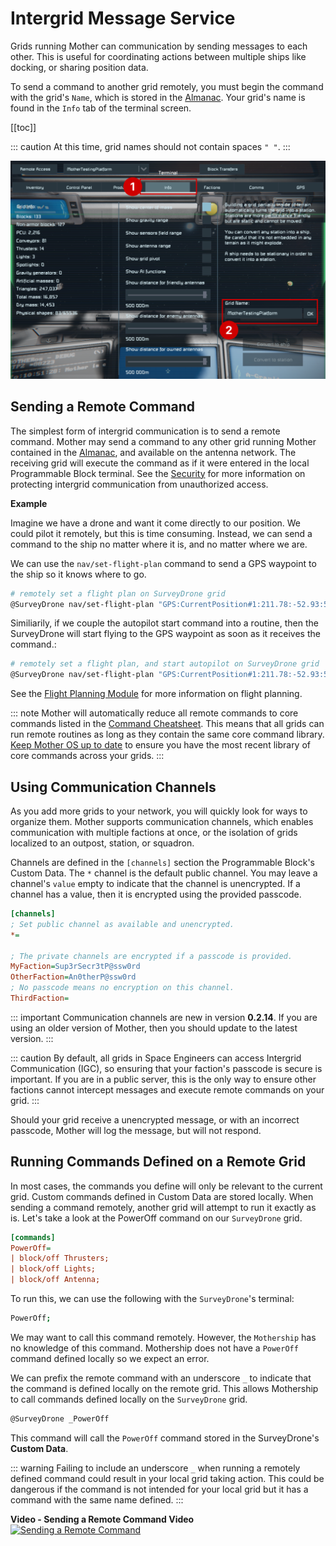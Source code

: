 # Intergrid Message Service
<!-- [< Modules](../Modules.md) -->



Grids running Mother can communication by sending messages to each other.  This is useful for coordinating actions between multiple ships like docking, or sharing position data.

To send a command to another grid remotely, you must begin the command with the grid's `Name`, which is stored in the [Almanac](../Core/Almanac.md).  Your grid's name is found in the `Info` tab of the terminal screen. 

[[toc]]


::: caution
At this time, grid names should not contain spaces `" "`.
:::

![Terminal Info tab](../../Assets/terminal-info-1.png)

## Sending a Remote Command

The simplest form of intergrid communication is to send a remote command. Mother may send a command to any other grid running Mother contained in the [Almanac](../Core/Almanac.md), and available on the antenna network. The receiving grid will execute the command as if it were entered in the local Programmable Block terminal. See the [Security](../Core/Security.md) for more information on protecting intergrid communication from unauthorized access.

**Example**

Imagine we have a drone and want it come directly to our position.  We could pilot it remotely, but this is time consuming.  Instead, we can send a command to the ship no matter where it is, and no matter where we are.

We can use the `nav/set-flight-plan` command to send a GPS waypoint to the ship so it knows where to go.

```bash title="Terminal"
# remotely set a flight plan on SurveyDrone grid
@SurveyDrone nav/set-flight-plan "GPS:CurrentPosition#1:211.78:-52.93:59.19:#FF75C9F1:"
```

Similiarily, if we couple the autopilot start command into a routine, then the SurveyDrone will start flying to the GPS waypoint as soon as it receives the command.:

```bash title="Terminal"
# remotely set a flight plan, and start autopilot on SurveyDrone grid
@SurveyDrone nav/set-flight-plan "GPS:CurrentPosition#1:211.78:-52.93:59.19:#FF75C9F1:"; fcs/start;
```
See the [Flight Planning Module](FlightPlanningModule.md) for more information on flight planning.


::: note
Mother will automatically reduce all remote commands to core commands listed in the [Command Cheatsheet](../../CommandCheatsheet.md). This means that all grids can run remote routines as long as they contain the same core command library. [Keep Mother OS up to date](https://steamcommunity.com/sharedfiles/filedetails/?id=3411507973) to ensure you have the most recent library of core commands across your grids.
:::

## Using Communication Channels

As you add more grids to your network, you will quickly look for ways to organize them.  Mother supports communication channels, which enables communication with multiple factions at once, or the isolation of grids localized to an outpost, station, or squadron.

Channels are defined in the `[channels]` section the Programmable Block's Custom Data.  The `*` channel is the default public channel.  You may leave a channel's `value` empty to indicate that the channel is unencrypted.  If a channel has a value, then it is encrypted using the provided passcode. 

```ini title="Mother > Custom Data"
[channels]
; Set public channel as available and unencrypted. 
*=

; The private channels are encrypted if a passcode is provided.
MyFaction=Sup3rSecr3tP@ssw0rd
OtherFaction=An0therP@ssw0rd
; No passcode means no encryption on this channel.
ThirdFaction=  
```

::: important
Communication channels are new in version **0.2.14**.  If you are using an older version of Mother, then you should update to the latest version.
:::

::: caution
By default, all grids in Space Engineers can access Intergrid Communication (IGC), so ensuring that your faction's passcode is secure is important.  If you are in a public server, this is the only way to ensure other factions cannot intercept messages and execute remote commands on your grid. 
:::

Should your grid receive a unencrypted message, or with an incorrect passcode, Mother will log the message, but will not respond.


## Running Commands Defined on a Remote Grid

In most cases, the commands you define will only be relevant to the current grid.  Custom commands defined in Custom Data are stored locally. When sending a command remotely, another grid will attempt to run it exactly as is. Let's take a look at the PowerOff command on our `SurveyDrone` grid.

```ini title="SurveyDrone > Custom Data"
[commands]
PowerOff=
| block/off Thrusters; 
| block/off Lights;
| block/off Antenna;
```

To run this, we can use the following with the `SurveyDrone`'s terminal:

```bash title="SurveyDrone > Terminal"    
PowerOff;
```

We may want to call this command remotely. However, the `Mothership` has no knowledge of this command. Mothership does not have a `PowerOff` command defined locally so we expect an error.

We can prefix the remote command with an underscore `_` to indicate that the command is defined locally on the remote grid. This allows Mothership to call commands defined locally on the `SurveyDrone` grid.

```bash title="Mothership > Terminal"
@SurveyDrone _PowerOff
```

This command will call the `PowerOff` command stored in the SurveyDrone's **Custom Data**. 

::: warning
Failing to include an underscore `_` when running a remotely defined command could result in your local grid taking action. This could be dangerous if the command is not intended for your local grid but it has a command with the same name defined.
:::


**Video - Sending a Remote Command Video**
[![Sending a Remote Command](https://img.youtube.com/vi/ubFKpvxrtz0/0.jpg)](https://www.youtube.com/watch?v=ubFKpvxrtz0)
